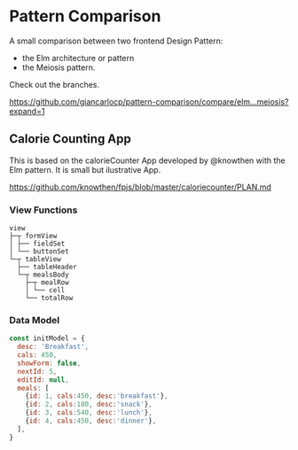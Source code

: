 # Pattern Comparison

A small comparison between two frontend Design Pattern:
* the Elm architecture or pattern
* the Meiosis pattern.

Check out the branches.

https://github.com/giancarlocp/pattern-comparison/compare/elm...meiosis?expand=1

## Calorie Counting App

This is based on the calorieCounter App developed by @knowthen with the Elm pattern.
It is small but ilustrative App.

https://github.com/knowthen/fpjs/blob/master/caloriecounter/PLAN.md


### View Functions
```
view
├─┬ formView
│ ├── fieldSet
│ └── buttonSet
└─┬ tableView
  ├── tableHeader
  └─┬ mealsBody
    ├─┬ mealRow
    │ └── cell
    └── totalRow
```


### Data Model

```javascript
const initModel = {
  desc: 'Breakfast',
  cals: 450,
  showForm: false,
  nextId: 5,
  editId: null,
  meals: [
    {id: 1, cals:450, desc:'breakfast'},
    {id: 2, cals:180, desc:'snack'},
    {id: 3, cals:540, desc:'lunch'},
    {id: 4, cals:450, desc:'dinner'},
  ],
}
```
